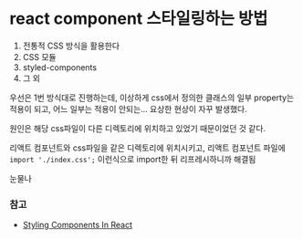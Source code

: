 # react component 스타일링하는 방법

1. 전통적 CSS 방식을 활용한다
2. CSS 모듈
3. styled-components
4. 그 외

우선은 1번 방식대로 진행하는데, 이상하게 css에서 정의한 클래스의 일부 property는 적용이 되고, 어느 일부는 적용이 안되는... 요상한 현상이 자꾸 발생했다.

원인은 해당 css파일이 다른 디렉토리에 위치하고 있었기 때문이었던 것 같다.

리액트 컴포넌트와 css파일을 같은 디렉토리에 위치시키고, 리액트 컴포넌트 파일에 `import './index.css';` 이런식으로 import한 뒤 리프레시하니까 해결됨


눈물나

### 참고
* [Styling Components In React](https://www.smashingmagazine.com/2020/05/styling-components-react/)
